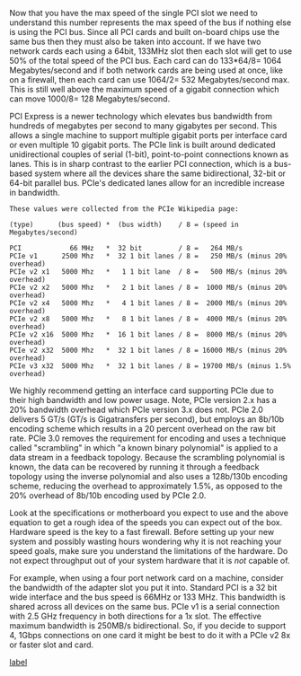 Now that you have the max speed of the single PCI slot we need to understand this number represents the max speed of the bus if nothing else is using the PCI bus. Since all PCI cards and built on-board chips use the same bus then they must also be taken into account. If we have two network cards each using a 64bit, 133MHz slot then each slot will get to use 50% of the total speed of the PCI bus. Each card can do 133\*64/8= 1064 Megabytes/second and if both network cards are being used at once, like on a firewall, then each card can use 1064/2= 532 Megabytes/second max. This is still well above the maximum speed of a gigabit connection which can move 1000/8= 128 Megabytes/second.

PCI Express is a newer technology which elevates bus bandwidth from hundreds of megabytes per second to many gigabytes per second. This allows a single machine to support multiple gigabit ports per interface card or even multiple 10 gigabit ports. The PCIe link is built around dedicated unidirectional couples of serial (1-bit), point-to-point connections known as lanes. This is in sharp contrast to the earlier PCI connection, which is a bus-based system where all the devices share the same bidirectional, 32-bit or 64-bit parallel bus. PCIe's dedicated lanes allow for an incredible increase in bandwidth.

```
These values were collected from the PCIe Wikipedia page:

(type)      (bus speed) *  (bus width)    / 8 = (speed in Megabytes/second)

PCI            66 MHz   *  32 bit         / 8 =   264 MB/s
PCIe v1      2500 Mhz   *  32 1 bit lanes / 8 =   250 MB/s (minus 20% overhead)
PCIe v2 x1   5000 Mhz   *   1 1 bit lane  / 8 =   500 MB/s (minus 20% overhead)
PCIe v2 x2   5000 Mhz   *   2 1 bit lanes / 8 =  1000 MB/s (minus 20% overhead)
PCIe v2 x4   5000 Mhz   *   4 1 bit lanes / 8 =  2000 MB/s (minus 20% overhead)
PCIe v2 x8   5000 Mhz   *   8 1 bit lanes / 8 =  4000 MB/s (minus 20% overhead)
PCIe v2 x16  5000 Mhz   *  16 1 bit lanes / 8 =  8000 MB/s (minus 20% overhead)
PCIe v2 x32  5000 Mhz   *  32 1 bit lanes / 8 = 16000 MB/s (minus 20% overhead)
PCIe v3 x32  5000 Mhz   *  32 1 bit lanes / 8 = 19700 MB/s (minus 1.5% overhead)
```

We highly recommend getting an interface card supporting PCIe due to their high bandwidth and low power usage. Note, PCIe version 2.x has a 20% bandwidth overhead which PCIe version 3.x does not. PCIe 2.0 delivers 5 GT/s (GT/s is Gigatransfers per second), but employs an 8b/10b encoding scheme which results in a 20 percent overhead on the raw bit rate. PCIe 3.0 removes the requirement for encoding and uses a technique called "scrambling" in which "a known binary polynomial" is applied to a data stream in a feedback topology. Because the scrambling polynomial is known, the data can be recovered by running it through a feedback topology using the inverse polynomial and also uses a 128b/130b encoding scheme, reducing the overhead to approximately 1.5%, as opposed to the 20% overhead of 8b/10b encoding used by PCIe 2.0.

Look at the specifications or motherboard you expect to use and the above equation to get a rough idea of the speeds you can expect out of the box. Hardware speed is the key to a fast firewall. Before setting up your new system and possibly wasting hours wondering why it is not reaching your speed goals, make sure you understand the limitations of the hardware. Do not expect throughput out of your system hardware that it is _not_ capable of.

For example, when using a four port network card on a machine, consider the bandwidth of the adapter slot you put it into. Standard PCI is a 32 bit wide interface and the bus speed is 66MHz or 133 MHz. This bandwidth is shared across all devices on the same bus. PCIe v1 is a serial connection with 2.5 GHz frequency in both directions for a 1x slot. The effective maximum bandwidth is 250MB/s bidirectional. So, if you decide to support 4, 1Gbps connections on one card it might be best to do it with a PCIe v2 8x or faster slot and card.



[label](http://domain/page)